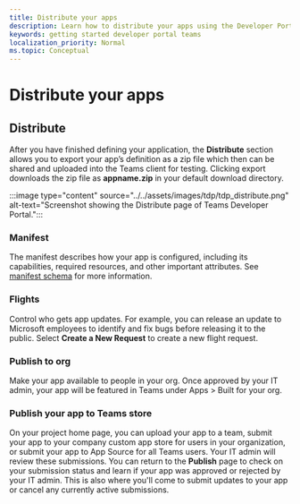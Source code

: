 ```yaml
---
title: Distribute your apps
description: Learn how to distribute your apps using the Developer Portal for Microsoft Teams.
keywords: getting started developer portal teams
localization_priority: Normal
ms.topic: Conceptual
---
```


# Distribute your apps

## Distribute

After you have finished defining your application, the **Distribute** section allows you to export your app’s definition as a zip file which then can be shared and uploaded into the Teams client for testing. Clicking export downloads the zip file as **appname.zip** in your default download directory.

:::image type="content" source="../../assets/images/tdp/tdp_distribute.png" alt-text="Screenshot showing the Distribute page of Teams Developer Portal.":::

### Manifest

The manifest describes how your app is configured, including its capabilities, required resources, and other important attributes. See [manifest schema](~/resources/schema/manifest-schema.md) for more information.

### Flights

Control who gets app updates. For example, you can release an update to Microsoft employees to identify and fix bugs before releasing it to the public. Select **Create a New Request** to create a new flight request.

### Publish to org

Make your app available to people in your org. Once approved by your IT admin, your app will be featured in Teams under Apps > Built for your org.

### Publish your app to Teams store

On your project home page, you can upload your app to a team, submit your app to your company custom app store for users in your organization, or submit your app to App Source for all Teams users. Your IT admin will review these submissions. You can return to the **Publish** page to check on your submission status and learn if your app was approved or rejected by your IT admin. This is also where you'll come to submit updates to your app or cancel any currently active submissions.